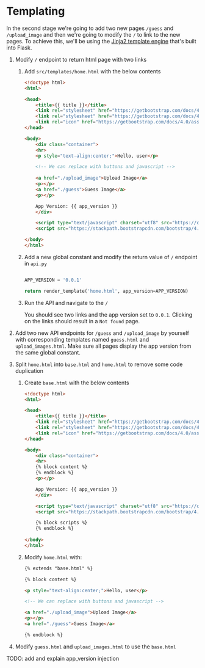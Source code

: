 # Templating

In the second stage we're going to add two new pages `/guess` and `/upload_image` and then we're going to modify the `/` to link to the new pages. To achieve this, we'll be using the [Jinja2 template engine](https://flask.palletsprojects.com/en/2.2.x/quickstart/#rendering-templates) that's built into Flask.

1. Modify `/` endpoint to return html page with two links

    1. Add `src/templates/home.html` with the below contents

        ```html
        <!doctype html>
        <html>

        <head>
            <title>{{ title }}</title>
            <link rel="stylesheet" href="https://getbootstrap.com/docs/4.0/dist/css/bootstrap.min.css">
            <link rel="stylesheet" href="https://getbootstrap.com/docs/4.0/examples/starter-template/starter-template.css">
            <link rel="icon" href="https://getbootstrap.com/docs/4.0/assets/img/favicons/favicon.ico">
        </head>

        <body>
            <div class="container">
            <hr>
            <p style="text-align:center;">Hello, user</p>

            <!-- We can replace with buttons and javascript -->
            
            <a href="./upload_image">Upload Image</a>
            <p></p>
            <a href="./guess">Guess Image</a>
            <p></p>

            App Version: {{ app_version }}
            </div>

            <script type="text/javascript" charset="utf8" src="https://code.jquery.com/jquery-3.6.0.min.js"></script>
            <script src="https://stackpath.bootstrapcdn.com/bootstrap/4.5.2/js/bootstrap.min.js" integrity="sha384-B4gt1jrGC7Jh4AgTPSdUtOBvfO8shuf57BaghqFfPlYxofvL8/KUEfYiJOMMV+rV" crossorigin="anonymous"></script>
        
        </body>
        </html>
         ```

    2. Add a new global constant and modify the return value of `/` endpoint in `api.py`

        ```python

        APP_VERSION = '0.0.1'

        return render_template('home.html', app_version=APP_VERSION)

        ```

    3. Run the API and navigate to the `/`

        You should see two links and the app version set to `0.0.1`. Clicking on the links should result in a `Not found` page.

2. Add two new API endpoints for `/guess` and `/upload_image` by yourself with corresponding templates named `guess.html` and `upload_images.html`. Make sure all pages display the app version from the same global constant.

3. Split `home.html` into `base.html` and `home.html` to remove some code duplication

    1. Create `base.html` with the below contents

        ```html
        <!doctype html>
        <html>

        <head>
            <title>{{ title }}</title>
            <link rel="stylesheet" href="https://getbootstrap.com/docs/4.0/dist/css/bootstrap.min.css">
            <link rel="stylesheet" href="https://getbootstrap.com/docs/4.0/examples/starter-template/starter-template.css">
            <link rel="icon" href="https://getbootstrap.com/docs/4.0/assets/img/favicons/favicon.ico">
        </head>

        <body>
            <div class="container">
            <hr>
            {% block content %}
            {% endblock %}
            <p></p>

            App Version: {{ app_version }}
            </div>

            <script type="text/javascript" charset="utf8" src="https://code.jquery.com/jquery-3.6.0.min.js"></script>
            <script src="https://stackpath.bootstrapcdn.com/bootstrap/4.5.2/js/bootstrap.min.js" integrity="sha384-B4gt1jrGC7Jh4AgTPSdUtOBvfO8shuf57BaghqFfPlYxofvL8/KUEfYiJOMMV+rV" crossorigin="anonymous"></script>

            {% block scripts %}
            {% endblock %}
            
        </body>
        </html>

        ```

    2. Modify `home.html` with:

        ```html
        {% extends "base.html" %}

        {% block content %}

        <p style="text-align:center;">Hello, user</p>

        <!-- We can replace with buttons and javascript -->

        <a href="./upload_image">Upload Image</a>
        <p></p>
        <a href="./guess">Guess Image</a>

        {% endblock %}
        ```

4. Modify `guess.html` and `upload_images.html` to use the `base.html`


TODO: add and explain app_version injection